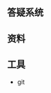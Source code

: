 ## 答疑系统

## 资料
[](https://spring.io/guides)
[](https://spring.io/guides/gs/serving-web-content/)


## 工具
- git

